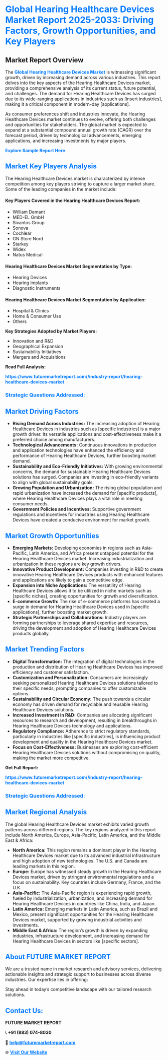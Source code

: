 <h1 style="color: #007BFF;">Global Hearing Healthcare Devices Market Report 2025-2033: Driving Factors, Growth Opportunities, and Key Players</h1>

<section id="overview">
<h2>Market Report Overview</h2>
<p>The <a href="https://www.futuremarketreport.com//industry-report/hearing-healthcare-devices-market" style="color: #007BFF; text-decoration: none;"><strong>Global Hearing Healthcare Devices Market</strong></a> is witnessing significant growth, driven by increasing demand across various industries. This report delves into the key aspects of the Hearing Healthcare Devices market, providing a comprehensive analysis of its current status, future potential, and challenges. The demand for Hearing Healthcare Devices has surged due to its wide-ranging applications in industries such as [insert industries], making it a critical component in modern-day [applications].</p>
<p>As consumer preferences shift and industries innovate, the Hearing Healthcare Devices market continues to evolve, offering both challenges and opportunities for stakeholders. The global market is expected to expand at a substantial compound annual growth rate (CAGR) over the forecast period, driven by technological advancements, emerging applications, and increasing investments by major players.</p>
</section>

<section id="overview">
<p><a href="https://www.futuremarketreport.com//request-sample/reportId=80328" style="color: #007BFF; text-decoration: none;"><strong>Explore Sample Report Here</strong></a></p>
</section>

<section id="key-players">
<h2 style="color: #007BFF;">Market Key Players Analysis</h2>
<p>The Hearing Healthcare Devices market is characterized by intense competition among key players striving to capture a larger market share. Some of the leading companies in the market include:</p>
<h4>Key Players Covered in the Hearing Healthcare Devices Report:</h4>
<ul><li>William Demant</li><li>MED-EL GmbH</li><li>Sivantos Group</li><li>Sonova</li><li>Cochlear</li><li>GN Store Nord</li><li>Starkey</li><li>Widex</li><li>Natus Medical</li></ul>
<h4>Hearing Healthcare Devices Market Segmentation by Type:</h4>
<ul><li>Hearing Devices</li><li>Hearing Implants</li><li>Diagnostic Instruments</li></ul>

<h4>Hearing Healthcare Devices Market Segmentation by Application:</h4>
<ul><li>Hospital &amp; Clinics</li><li>Home &amp; Consumer Use</li><li>Others</li></ul>
<p><strong>Key Strategies Adopted by Market Players:</strong></p>
<ul>
<li>Innovation and R&D</li>
<li>Geographical Expansion</li>
<li>Sustainability Initiatives</li>
<li>Mergers and Acquisitions</li>
</ul>
</section>

<section>
<p><strong>Read Full Analysis: </strong></p><a href="https://www.futuremarketreport.com//industry-report/hearing-healthcare-devices-market" style="color: #007BFF; text-decoration: none;"><strong>https://www.futuremarketreport.com//industry-report/hearing-healthcare-devices-market</strong></a>
<h3 style="color: #007BFF;">Strategic Questions Addressed:</h3>
</section>

<section id="driving-factors">
<h2 style="color: #007BFF;">Market Driving Factors</h2>
<ul>
<li><strong>Rising Demand Across Industries:</strong> The increasing adoption of Hearing Healthcare Devices in industries such as [specific industries] is a major growth driver. Its versatile applications and cost-effectiveness make it a preferred choice among manufacturers.</li>
<li><strong>Technological Advancements:</strong> Continuous innovations in production and application technologies have enhanced the efficiency and performance of Hearing Healthcare Devices, further boosting market demand.</li>
<li><strong>Sustainability and Eco-Friendly Initiatives:</strong> With growing environmental concerns, the demand for sustainable Hearing Healthcare Devices solutions has surged. Companies are investing in eco-friendly variants to align with global sustainability goals.</li>
<li><strong>Growing Population and Urbanization:</strong> The rising global population and rapid urbanization have increased the demand for [specific products], where Hearing Healthcare Devices plays a vital role in meeting consumer needs.</li>
<li><strong>Government Policies and Incentives:</strong> Supportive government regulations and incentives for industries using Hearing Healthcare Devices have created a conducive environment for market growth.</li>
</ul>
</section>

<section id="growth-opportunities">
<h2 style="color: #007BFF;">Market Growth Opportunities</h2>
<ul>
<li><strong>Emerging Markets:</strong> Developing economies in regions such as Asia-Pacific, Latin America, and Africa present untapped potential for the Hearing Healthcare Devices market. Increasing industrialization and urbanization in these regions are key growth drivers.</li>
<li><strong>Innovative Product Development:</strong> Companies investing in R&D to create innovative Hearing Healthcare Devices products with enhanced features and applications are likely to gain a competitive edge.</li>
<li><strong>Expansion into Niche Applications:</strong> The versatility of Hearing Healthcare Devices allows it to be utilized in niche markets such as [specific niches], creating opportunities for growth and diversification.</li>
<li><strong>E-commerce Growth:</strong> The rise of e-commerce platforms has created a surge in demand for Hearing Healthcare Devices used in [specific applications], further boosting market growth.</li>
<li><strong>Strategic Partnerships and Collaborations:</strong> Industry players are forming partnerships to leverage shared expertise and resources, driving the development and adoption of Hearing Healthcare Devices products globally.</li>
</ul>
</section>

<section id="trending-factors">
<h2 style="color: #007BFF;">Market Trending Factors</h2>
<ul>
<li><strong>Digital Transformation:</strong> The integration of digital technologies in the production and distribution of Hearing Healthcare Devices has improved efficiency and customer satisfaction.</li>
<li><strong>Customization and Personalization:</strong> Consumers are increasingly seeking personalized Hearing Healthcare Devices solutions tailored to their specific needs, prompting companies to offer customizable options.</li>
<li><strong>Sustainability and Circular Economy:</strong> The push towards a circular economy has driven demand for recyclable and reusable Hearing Healthcare Devices solutions.</li>
<li><strong>Increased Investment in R&D:</strong> Companies are allocating significant resources to research and development, resulting in breakthroughs in Hearing Healthcare Devices technology and applications.</li>
<li><strong>Regulatory Compliance:</strong> Adherence to strict regulatory standards, particularly in industries like [specific industries], is influencing product development and quality in the Hearing Healthcare Devices market.</li>
<li><strong>Focus on Cost-Effectiveness:</strong> Businesses are exploring cost-efficient Hearing Healthcare Devices solutions without compromising on quality, making the market more competitive.</li>
</ul>
</section>

<section>
<p><strong>Get Full Report: </strong></p><a href="https://www.futuremarketreport.com//industry-report/hearing-healthcare-devices-market" style="color: #007BFF; text-decoration: none;"><strong>https://www.futuremarketreport.com//industry-report/hearing-healthcare-devices-market</strong></a>
<h3 style="color: #007BFF;">Strategic Questions Addressed:</h3>
</section>


<section id="regional-analysis">
<h2 style="color: #007BFF;">Market Regional Analysis</h2>
<p>The global Hearing Healthcare Devices market exhibits varied growth patterns across different regions. The key regions analyzed in this report include North America, Europe, Asia-Pacific, Latin America, and the Middle East & Africa:</p>
<ul>
<li><strong>North America:</strong> This region remains a dominant player in the Hearing Healthcare Devices market due to its advanced industrial infrastructure and high adoption of new technologies. The U.S. and Canada are leading markets in this region.</li>
<li><strong>Europe:</strong> Europe has witnessed steady growth in the Hearing Healthcare Devices market, driven by stringent environmental regulations and a focus on sustainability. Key countries include Germany, France, and the U.K.</li>
<li><strong>Asia-Pacific:</strong> The Asia-Pacific region is experiencing rapid growth, fueled by industrialization, urbanization, and increasing demand for Hearing Healthcare Devices in countries like China, India, and Japan.</li>
<li><strong>Latin America:</strong> Emerging markets in Latin America, such as Brazil and Mexico, present significant opportunities for the Hearing Healthcare Devices market, supported by growing industrial activities and investments.</li>
<li><strong>Middle East & Africa:</strong> The region’s growth is driven by expanding industries, infrastructure development, and increasing demand for Hearing Healthcare Devices in sectors like [specific sectors].</li>
</ul>
</section>

<footer>
<h2 style="color: #007BFF;">About FUTURE MARKET REPORT</h2>
<p>We are a trusted name in market research and advisory services, delivering actionable insights and strategic support to businesses across diverse industries. Our expertise lies in offering:</p>

<p>Stay ahead in today’s competitive landscape with our tailored research solutions.</p>

<h2 style="color: #007BFF;">Contact Us:</h2>
<p><strong>FUTURE MARKET REPORT</strong></p>
<p>📞 <strong>+91 (883) 074-8030</strong></p>
<p>📧 <strong><a href="mailto:help@futuremarketreport.com" style="color: #007BFF;">help@futuremarketreport.com</a></strong></p>
<p>🌐 <strong><a href="https://www.futuremarketreport.com/" style="color: #007BFF;">Visit Our Website</a></strong></p>
</footer>